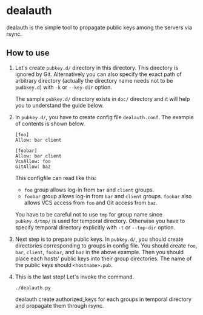 dealauth
===========================================================================

dealauth is the simple tool to propagate public keys among the servers via rsync.

How to use
---------------------------------------------------------------------------

1. Let's create `pubkey.d/` directory in this directory. This directory is ignored by Git. Alternatively you can also specify the exact path of arbitrary directory (actually the directory name needs not to be `pudbkey.d`) with `-k` or `--key-dir` option.

   The sample `pubkey.d/` directory exists in `doc/` directory and it will help you to understand the guide below.

2. In `pubkey.d/`, you have to create config file `dealauth.conf`. The example of contents is shown below.

   ```
   [foo]
   Allow: bar client

   [foobar]
   Allow: bar client
   VcsAllow: foo
   GitAllow: baz
   ```

   This configfile can read like this:
    * `foo` group allows log-in from `bar` and `client` groups.
    * `foobar` group allows log-in from `bar` and `client` groups.
      `foobar` also allows VCS access from `foo` and Git access from `baz`.

   You have to be careful not to use `tmp` for group name since `pubkey.d/tmp/` is used for temporal directory. Otherwise you have to specify temporal directory explicitly with `-t` or `--tmp-dir` option.

3. Next step is to prepare public keys. In `pubkey.d/`, you should create directories corresponding to groups in config file. You should create `foo`, `bar`, `client`, `foobar`, and `baz` in the above example. Then you should place each hosts' public keys into their group directories. The name of the public keys should `<hostname>.pub`.

4. This is the last step! Let's invoke the command.

   ```
   ./dealauth.py
   ```

   dealauth create authorized_keys for each groups in temporal directory and propagate them through rsync.
